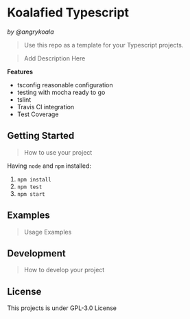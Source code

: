 Koalafied Typescript
====================
_by @angrykoala_

>Use this repo as a template for your Typescript projects.

>Add Description Here

**Features**
* tsconfig reasonable configuration
* testing with mocha ready to go
* tslint
* Travis CI integration
* Test Coverage

## Getting Started

> How to use your project

Having `node` and `npm` installed:
1. `npm install`
2. `npm test`
3. `npm start`

## Examples

> Usage Examples

## Development

> How to develop your project

## License
This projects is under GPL-3.0 License
